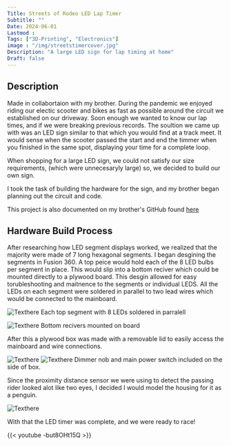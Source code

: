 ```yaml
---
Title: Streets of Rodeo LED Lap Timer
Subtitle: ""
Date: 2024-06-01
Lastmod : 
Tags: ["3D-Printing", "Electronics"]
image : "/img/streetstimercover.jpg"
Description: "A large LED sign for lap timing at home"
Draft: false
---
```


## Description

Made in collabortaion with my brother. During the pandemic we enjoyed riding our electic scooter and bikes as fast as possible around the circuit we established on our driveway. Soon enough we wanted to know our lap times, and if we were breaking previous records. The soultion we came up with was an LED sign similar to that which you would find at a track meet. It would sense when the scooter passed the start and end the timmer when you finished in the same spot, displaying your time for a complete loop. 

When shopping for a large LED sign, we could not satisfy our size requirements, (which were unnecesaryly large) so, we decided to build our own sign. 

I took the task of building the hardware for the sign, and my brother began planning out the circuit and code. 

This project is also documented on my brother's GitHub found [here](https://github.com/tomtominator/Streets-of-Rodeo-Lap-Timer) 

## Hardware Build Process

After researching how LED segment displays worked, we realized that the majority were made of 7 long hexagonal segments. I began desgining the segments in Fusion 360. A top peice would hold each of the 8 LED bulbs per segment in place. This would slip into a bottom reciver which could be mounted directly to a plywood board. This desgin allowed for easy torubleshooting and maitnence to the segments or individual LEDS. All the LEDs on each segment were soldered in parallel to two lead wires which would be connected to the mainboard. 

![Texthere](/img/ledsegments.jpg "")
Each top segment with 8 LEDs soldered in parralell

![Texthere](/img/base.jpg "")
Bottom recivers mounted on board

After this a plywood box was made with a removable lid to easily access the mainboard and wire connections. 

![Texthere](/img/internals.jpg "")
![Texthere](/img/sidebox.jpg "")
Dimmer nob and main power switch included on the side of box.

Since the proximity distance sensor we were using to detect the passing rider looked alot like two eyes, I decided I would model the housing for it as a penguin.

![Texthere](/img/penguin.jpg "")

With that the LED timer was complete, and we were ready to race!

{{< youtube -but8OHt15Q >}}